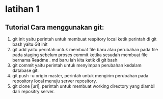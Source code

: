 # latihan 1
## Tutorial Cara menggunakan git:
1. git init yaitu perintah untuk membuat respitory local
ketik perintah di git bash yaitu Git init
2. git add yaitu perintah untuk membuat file baru atau perubahan pada file pada staging sebelum proses commit
ketika sesudah membuat file bernama Readme . md baru lah kita ketik di git bash  
3. git commit yaitu perintah untuk menyimpan perubahan kedalam database git.
4. git push -u origin master, perintah untuk mengirim perubahan pada repository local menuju server repository.
5. git clone [url], perintah untuk membuat working directory yang diambil dari repositry server.

